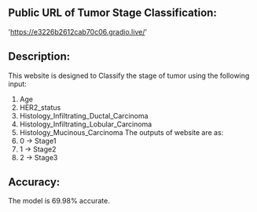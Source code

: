 ## Public URL of Tumor Stage Classification:
'https://e3226b2612cab70c06.gradio.live/'
## Description:
This website is designed to Classify the stage of tumor using the following input:
1. Age
2. HER2_status
3. Histology_Infiltrating_Ductal_Carcinoma
4. Histology_Infiltrating_Lobular_Carcinoma
5. Histology_Mucinous_Carcinoma
The outputs of website are as:
1. 0 -> Stage1
2. 1 -> Stage2
3. 2 -> Stage3
## Accuracy:
The model is 69.98% accurate.
